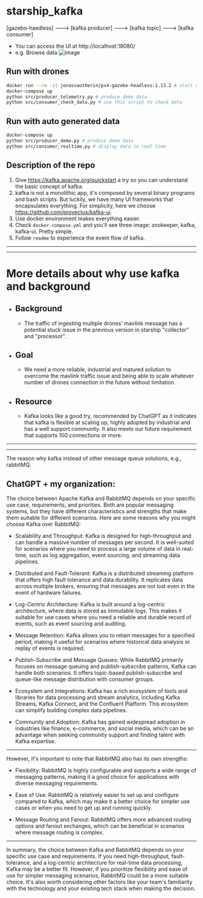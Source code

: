 # starship_kafka   
 [gazebo-haedless]  --->  [kafka producer]  --->  [kafka topic]  --->  [kafka consumer]

 - You can access the UI at http://localhost:18080/
 - e.g. Browse data 
 ![image](https://github.com/neilvaltec/starship_kafka/assets/133841195/c95fdc0b-b981-4088-8e82-de69a2f2b478)


## Run with drones
```sh
docker run --rm -it jonasvautherin/px4-gazebo-headless:1.13.2 # start drone simulator
docker-compose up
python src/producer_telemetry.py # produce demo data
python src/consumer_check_data.py # use this script to check data
```

## Run with auto generated data
```sh
docker-compose up
python src/producer_demo.py # produce demo data
python src/consumer_realtime.py # display data in real time
```


## Description of the repo
1. Give https://kafka.apache.org/quickstart a try so you can understand the basic concept of kafka.
2. kafka is not a monolithic app, it's composed by several binary programs and bash scripts. But luckily, we have many UI frameworks that encapsulates everything. For simplicity, here we choose https://github.com/provectus/kafka-ui.
3. Use docker environment makes everything easier.
4. Check `docker-compose.yml` and you'll see three image: zookeeper, kafka, kafka-ui. Pretty simple.
5. Follow `readme` to experience the event flow of kafka.

---------------------------------------------------------------------------------
---------------------------------------------------------------------------------
# More details about why use kafka and background

- ## Background
  - The traffic of ingesting multiple drones' mavlink message has a potential stuck issue in the previous version in starship "collector" and "processor". 
- ## Goal
  - We need a more reliable, industrial and matured solution to overcome the mavlink traffic issue and being able to scale whatever number of drones connection in the future without limitation.

- ## Resource
  - Kafka looks like a good try, recommended by ChatGPT as it indicates that kafka is flexible at scaling up, highly adopted by  industrial and has a well support community. It also meets our future requirement that supports 100 connections or more.
---------------------------------------------------------------------------------
---------------------------------------------------------------------------------
The reason why kafka instead of other message queue solutions, e.g., rabbitMQ.

## ChatGPT + my organization:

The choice between Apache Kafka and RabbitMQ depends on your specific use case, requirements, and priorities. Both are popular messaging systems, but they have different characteristics and strengths that make them suitable for different scenarios. Here are some reasons why you might choose Kafka over RabbitMQ:

- Scalability and Throughput:
  Kafka is designed for high-throughput and can handle a massive number of messages per second. It is well-suited for scenarios where you need to process a large volume of data in real-time, such as log aggregation, event sourcing, and streaming data pipelines.

- Distributed and Fault-Tolerant:
  Kafka is a distributed streaming platform that offers high fault tolerance and data durability. It replicates data across multiple brokers, ensuring that messages are not lost even in the event of hardware failures.

- Log-Centric Architecture:
  Kafka is built around a log-centric architecture, where data is stored as immutable logs. This makes it suitable for use cases where you need a reliable and durable record of events, such as event sourcing and auditing.

- Message Retention:
  Kafka allows you to retain messages for a specified period, making it useful for scenarios where historical data analysis or replay of events is required.

- Publish-Subscribe and Message Queues:
  While RabbitMQ primarily focuses on message queuing and publish-subscribe patterns, Kafka can handle both scenarios. It offers topic-based publish-subscribe and queue-like message distribution with consumer groups.

- Ecosystem and Integrations:
  Kafka has a rich ecosystem of tools and libraries for data processing and stream analytics, including Kafka Streams, Kafka Connect, and the Confluent Platform. This ecosystem can simplify building complex data pipelines.

- Community and Adoption:
  Kafka has gained widespread adoption in industries like finance, e-commerce, and social media, which can be an advantage when seeking community support and finding talent with Kafka expertise.

---
However, it's important to note that RabbitMQ also has its own strengths:

- Flexibility:
  RabbitMQ is highly configurable and supports a wide range of messaging patterns, making it a good choice for applications with diverse messaging requirements.

- Ease of Use:
  RabbitMQ is relatively easier to set up and configure compared to Kafka, which may make it a better choice for simpler use cases or when you need to get up and running quickly.

- Message Routing and Fanout:
  RabbitMQ offers more advanced routing options and fanout exchanges, which can be beneficial in scenarios where message routing is complex.


---
In summary, the choice between Kafka and RabbitMQ depends on your specific use case and requirements. If you need high-throughput, fault-tolerance, and a log-centric architecture for real-time data processing, Kafka may be a better fit. However, if you prioritize flexibility and ease of use for simpler messaging scenarios, RabbitMQ could be a more suitable choice. It's also worth considering other factors like your team's familiarity with the technology and your existing tech stack when making the decision.
